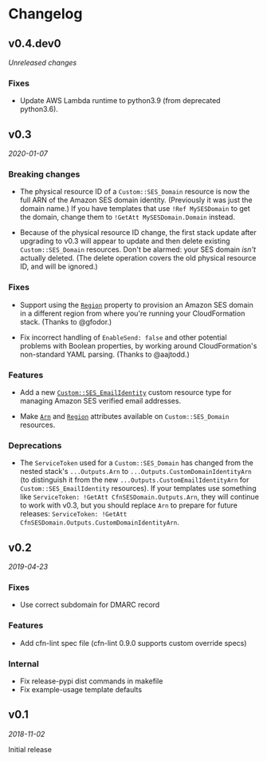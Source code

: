 # Changelog

## v0.4.dev0

*Unreleased changes*

### Fixes

* Update AWS Lambda runtime to python3.9 (from deprecated python3.6).


## v0.3

*2020-01-07*

### Breaking changes

* The physical resource ID of a `Custom::SES_Domain` resource is now the full ARN 
  of the Amazon SES domain identity. (Previously it was just the domain name.)
  If you have templates that use `!Ref MySESDomain` to get the domain, change them 
  to `!GetAtt MySESDomain.Domain` instead.

* Because of the physical resource ID change, the first stack update after upgrading
  to v0.3 will appear to update and then delete existing `Custom::SES_Domain` resources.
  Don't be alarmed: your SES domain *isn't* actually deleted. (The delete operation 
  covers the old physical resource ID, and will be ignored.)

### Fixes

* Support using the [`Region`](README.md#region) property to provision an Amazon SES 
  domain in a different region from where you're running your CloudFormation stack.
  (Thanks to @gfodor.)
  
* Fix incorrect handling of `EnableSend: false` and other potential problems with
  Boolean properties, by working around CloudFormation's non-standard YAML parsing. 
  (Thanks to @aajtodd.)


### Features

* Add a new [`Custom::SES_EmailIdentity`](README.md#customses_emailidentity) custom
  resource type for managing Amazon SES verified email addresses.

* Make [`Arn`](README.md#other-attributes) and [`Region`](README.md#other-attributes)
  attributes available on `Custom::SES_Domain` resources.

### Deprecations

* The `ServiceToken` used for a `Custom::SES_Domain` has changed from the nested stack's
  `...Outputs.Arn` to `...Outputs.CustomDomainIdentityArn` (to distinguish it from the 
  new `...Outputs.CustomEmailIdentityArn` for `Custom::SES_EmailIdentity` resources).
  If your templates use something like `ServiceToken: !GetAtt CfnSESDomain.Outputs.Arn`, 
  they will continue to work with v0.3, but you should replace `Arn` to prepare for
  future releases: `ServiceToken: !GetAtt CfnSESDomain.Outputs.CustomDomainIdentityArn`.


## v0.2

*2019-04-23*

### Fixes

* Use correct subdomain for DMARC record

### Features

* Add cfn-lint spec file (cfn-lint 0.9.0 supports custom override specs)

### Internal

* Fix release-pypi dist commands in makefile
* Fix example-usage template defaults


## v0.1

*2018-11-02*

Initial release


